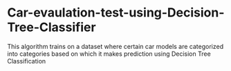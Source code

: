 # Car-evaulation-test-using-Decision-Tree-Classifier
This algorithm trains on a dataset where certain car models are categorized into categories based on which it makes prediction using Decision Tree Classification
